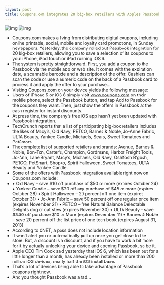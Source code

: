 ```yaml
---
layout: post
title: Coupons.com integrates 20 big-box retailers with Apples Passbook
---
```

![img](http://media.idownloadblog.com/wp-content/uploads/2012/10/Coupons.com-Passbook-image-001.jpg)
![img](http://media.idownloadblog.com/wp-content/uploads/2012/10/Coupons.com-Passbook-image-002.jpg)
* Coupons.com makes a living from distributing digital coupons, including online printable, social, mobile and loyalty card promotions, in Sunday newspapers. Yesterday, the company rolled out Passbook integration for 20 big-box retailers, allowing you to save a selection of its coupons to your iPhone, iPod touch or iPad running iOS 6.
* The system is pretty straightforward. First, you add a coupon to the Passbook via the mobile app or web site. It comes with the expiration date, a scannable barcode and a description of the offer. Cashiers can scan the code or use a numeric code on the back of a Passbook card to process it and apply the offer to your purchase…
* Visiting Coupons.com on your device yields the following message:
* Users of iPhone 5 or iOS 6 simply visit www.coupons.com on their mobile phone, select the Passbook button, and tap Add to Passbook for the coupons they want. Then, just show the offers in Passbook at the cash register for instant discounts.
* At press time, the company’s free iOS app hasn’t yet been updated with Passbook integration.
* TechCrunch reports that a list of participating big-box retailers includes the likes of Macy’s, Old Navy, PETCO, Barnes & Noble, Jo-Anne Fabric, ULTA Beauty, Yankee Candle, Michaels, Sears, Sweet Tomatoes and PetSmart.
* The complete list of supported retailers and brands: Avenue, Barnes & Noble, Bon-Ton, Carter’s, Champion, Gordmans, Harbor Freight Tools, Jo-Ann, Lane Bryant, Macy’s, Michaels, Old Navy, OshKosh B’gosh, PETCO, PetSmart, Shopko, Spirit Halloween, Sweet Tomatoes, ULTA Beauty and Yankee Candle.
* Some of the offers with Passbook integration available right now on Coupons.com include:
* • Old Navy – save $10 off purchase of $50 or more (expires October 24) • Yankee Candle – save $20 off any purchase of $45 or more (expires October 28) • Spirit Halloween – 20 percent off one item (expires October 31) • Jo-Ann Fabric – save 50 percent off one regular price item (expires November 21) • PETCO – free Natural Balance Delectable Delights dog or cat stew (expires November 30) • ULTA Beauty – save $3.50 off purchase $10 or More (expires December 11) • Barnes & Noble – save 20 percent off the list price of one teen book (expires August 31, 2013)
* According to CNET, a pass does not include location information:
* It won’t alert you or automatically pull up once you get close to the store. But, a discount is a discount, and if you have to work a bit more for it by actually unlocking your device and opening Passbook, so be it.
* Apple CEO Tim Cook said yesterday that iOS 6, which has been out for a little longer than a month, has already been installed on more than 200 million iOS devices, nearly half the iOS install base.
* That’s a lot of devices being able to take advantage of Passbook coupons right now.
* And you thought Passbook was a fad…

